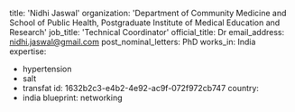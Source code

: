 title: 'Nidhi Jaswal'
organization: 'Department of Community Medicine and School of Public Health, Postgraduate Institute of Medical Education and Research'
job_title: 'Technical Coordinator'
official_title: Dr
email_address: nidhi.jaswal@gmail.com
post_nominal_letters: PhD
works_in: India
expertise:
  - hypertension
  - salt
  - transfat
id: 1632b2c3-e4b2-4e92-ac9f-072f972cb747
country:
  - india
blueprint: networking
